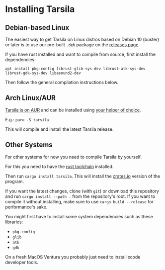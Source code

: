 # Installing Tarsila

## Debian-based Linux

The easiest way to get Tarsila on Linux distros based on Debian 10 (buster)
or later is to use our pre-built `.deb` package on the
[releases page](https://github.com/yds12/tarsila/releases/tag/0.1.0).

If you have rust installed and want to compile from source, first install the
dependencies:

```
apt install pkg-config librust-glib-sys-dev librust-atk-sys-dev librust-gdk-sys-dev libasound2-dev
```

Then follow the general compilation instructions below.

## Arch Linux/AUR

[Tarsila is on AUR](https://aur.archlinux.org/packages/tarsila) and can
be installed using [your helper of choice](https://wiki.archlinux.org/title/AUR_helpers).

E.g.: `paru -S tarsila`

This will compile and install the latest Tarsila release.


## Other Systems

For other systems for now you need to compile Tarsila by yourself.

For this you need to have the
[rust toolchain](https://www.rust-lang.org/tools/install) installed.

Then run `cargo install tarsila`. This will install the
[crates.io](https://crates.io/crates/tarsila) version of the program.

If you want the latest changes, clone (with `git`) or download this repository
and run `cargo install --path .` from the repository's root. If you want to
compile it without installing, make sure to use `cargo build --release` for
performance's sake.

You might first have to install some system dependencies such as these
libraries:

* `pkg-config`
* `glib`
* `atk`
* `gdk`

On a fresh MacOS Ventura you probably just need to install xcode developer tools.

